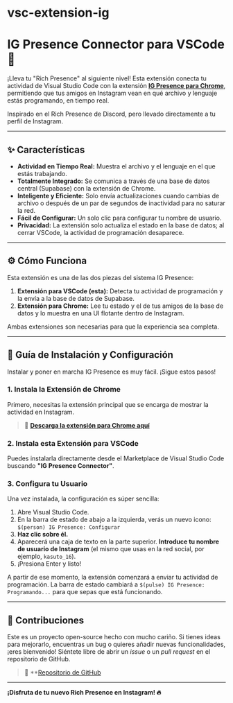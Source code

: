 # vsc-extension-ig
# IG Presence Connector para VSCode 🚀

 <!-- Reemplaza esta URL con la de tu propio icono si tienes una -->

¡Lleva tu "Rich Presence" al siguiente nivel! Esta extensión conecta tu actividad de Visual Studio Code con la extensión **[IG Presence para Chrome](https://github.com/pyth0nY/instagramPresent)**, permitiendo que tus amigos en Instagram vean en qué archivo y lenguaje estás programando, en tiempo real.

Inspirado en el Rich Presence de Discord, pero llevado directamente a tu perfil de Instagram.

---

## ✨ Características

*   **Actividad en Tiempo Real:** Muestra el archivo y el lenguaje en el que estás trabajando.
*   **Totalmente Integrado:** Se comunica a través de una base de datos central (Supabase) con la extensión de Chrome.
*   **Inteligente y Eficiente:** Solo envía actualizaciones cuando cambias de archivo o después de un par de segundos de inactividad para no saturar la red.
*   **Fácil de Configurar:** Un solo clic para configurar tu nombre de usuario.
*   **Privacidad:** La extensión solo actualiza el estado en la base de datos; al cerrar VSCode, la actividad de programación desaparece.

---

## ⚙️ Cómo Funciona

Esta extensión es una de las dos piezas del sistema IG Presence:

1.  **Extensión para VSCode (esta):** Detecta tu actividad de programación y la envía a la base de datos de Supabase.
2.  **Extensión para Chrome:** Lee tu estado y el de tus amigos de la base de datos y lo muestra en una UI flotante dentro de Instagram.

Ambas extensiones son necesarias para que la experiencia sea completa.

---

## 🚀 Guía de Instalación y Configuración

Instalar y poner en marcha IG Presence es muy fácil. ¡Sigue estos pasos!

### 1. Instala la Extensión de Chrome

Primero, necesitas la extensión principal que se encarga de mostrar la actividad en Instagram.
> 🔗 **[Descarga la extensión para Chrome aquí](https://github.com/pyth0nY/instagramPresent)**

### 2. Instala esta Extensión para VSCode

Puedes instalarla directamente desde el Marketplace de Visual Studio Code buscando **"IG Presence Connector"**.

### 3. Configura tu Usuario

Una vez instalada, la configuración es súper sencilla:

1.  Abre Visual Studio Code.
2.  En la barra de estado de abajo a la izquierda, verás un nuevo icono:
    `$(person) IG Presence: Configurar`
3.  **Haz clic sobre él.**
4.  Aparecerá una caja de texto en la parte superior. **Introduce tu nombre de usuario de Instagram** (el mismo que usas en la red social, por ejemplo, `kasuto_16`).
5.  ¡Presiona Enter y listo!

 <!-- Un GIF aquí quedaría genial. Puedes crear uno con LICEcap o ScreenToGif -->

A partir de ese momento, la extensión comenzará a enviar tu actividad de programación. La barra de estado cambiará a `$(pulse) IG Presence: Programando...` para que sepas que está funcionando.

---

## 🤝 Contribuciones

Este es un proyecto open-source hecho con mucho cariño. Si tienes ideas para mejorarlo, encuentras un bug o quieres añadir nuevas funcionalidades, ¡eres bienvenido! Siéntete libre de abrir un *issue* o un *pull request* en el repositorio de GitHub.

> 🔗 **[Repositorio de GitHub](https://github.com/pyth0nY/vsc-extension-ig) 

---

**¡Disfruta de tu nuevo Rich Presence en Instagram! 🔥**
